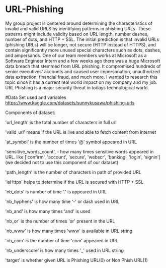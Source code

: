 # URL-Phishing

My group project is centered around determining the characteristics of invalid and valid URLS by identifying patterns in phishing URLs. These patterns might include validity based on URL length, number dashes, number of dots, and HTTP + SSL. The initial prediction is that invalid URLs (phishing URLs) will be longer, not secure (HTTP instead of HTTPS), and contain significantly more unused special characters such as dots, dashes, and ampersands. One of our team members works at Microsoft as a Software Engineer Intern and a few weeks ago there was a huge Microsoft data breach that stemmed from URL phishing. It compromised hundreds of senior executives' accounts and caused user impersonation, unauthorized data extraction, financial fraud, and much more. I wanted to research this topic since it has a current real world impact on my company and my job. URL Phishing is a major security threat in todays technological world.

#Data Set used and variables
https://www.kaggle.com/datasets/sunnykusawa/phishing-urls

Components of dataset:

'url_length' is the total number of characters in full url

'valid_url' means if the URL is live and able to fetch content from internet

'at_symbol' is the number of times '@' symbol appeared in URL

'sensitive_words_count', - how many times sensitive words appeared in URL. like ['confirm', 'account', 'secure', 'webscr', 'banking', 'login', 'signin'] (we decided not to use this component of our dataset)

'path_length' is the number of characters in path of provided URL

'isHttps' helps to determine if the URL is secured with HTTP + SSL

'nb_dots' is number of time '.' is appeared in URL

'nb_hyphens' is how many time '-' or dash used in URL

'nb_and' is how many times 'and' is used

'nb_or' is the number of times 'or' present in the URL

'nb_www' is how many times 'www' is available in URL string

'nb_com' is the number of time 'com' appeared in URL

'nb_underscore' is how many times '_' used in URL string

'target' is whether given URL is Phishing URL(0) or Non Phish URL(1)
